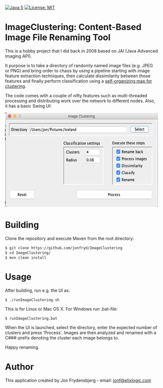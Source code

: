 [![Java 5](https://img.shields.io/badge/Java-5-blue.svg)](http://www.oracle.com/technetwork/java/javase)
[![License: MIT](https://img.shields.io/badge/License-MIT-yellow.svg)](https://opensource.org/licenses/MIT)

# ImageClustering: Content-Based Image File Renaming Tool

This is a hobby project that I did back in 2008 based on JAI (Java Advanced Imaging API).

It purpose is to take a directory of randomly named image files (e.g. JPEG or PNG) and bring order to chaos
by using a pipeline starting with image feature extraction techniques, then calculate dissimilarity between those features and
finally perform classification using a [self-organizing map for clustering](http://somlib.gforge.inria.fr/).

The code comes with a couple of nifty features such as multi-threaded processing and distributing work over the network
to different nodes. Also, it has a basic Swing UI:

<img src="ui.jpg" alt="ImageClustering Swing UI" width="586" height="310"/>

# Building

Clone the repository and execute Maven from the root directory:

    $ git clone https://github.com/jonfryd/ImageClustering
    $ cd ImageClustering/
    $ mvn clean install

# Usage

After building, run e.g. the UI as:

    $ ./runImageClustering.sh

This is for Linux or Mac OS X. For Windows run .bat-file:

    $ runImageClustering.bat

When the UI is launched, select the directory, enter the expected number of clusters and press 'Process'.
Images are then analyzed and renamed with a C###-prefix denoting the cluster each image belongs to.

Happy renaming.

# Author

This application created by Jon Frydensbjerg - email: jonf@elixlogic.com
